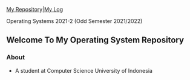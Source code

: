 [My Repository](https://github.com/athaqilmakarim/os212)|[My Log](https://athaqilmakarim.github.io/os212/mylog.txt)


Operating Systems 2021-2 (Odd Semester 2021/2022)

## Welcome To My Operating System Repository
### About ###
* A student at Computer Science University of Indonesia 
